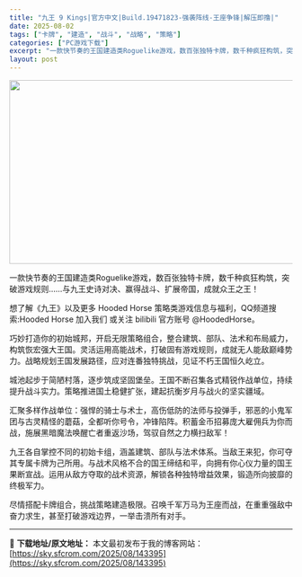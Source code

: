 ```yaml
---
title: "九王 9 Kings|官方中文|Build.19471823-强袭阵线-王座争锋|解压即撸|"
date: 2025-08-02
tags: ["卡牌", "建造", "战斗", "战略", "策略"]
categories: ["PC游戏下载"]
excerpt: "一款快节奏的王国建造类Roguelike游戏，数百张独特卡牌，数千种疯狂构筑，突破游戏规则……与九王史诗对决、赢得战斗、扩展帝国，成就众王之王！ 想了解《九王》以及更多 Hooded Horse 策略类游戏信息与福利，QQ频道搜索:Hooded Horse 加入我们 或关注 bilibili 官方账&hellip;"
layout: post
---
```


<img class="aligncenter size-full wp-image-134865" src="https://sky.sfcrom.com/wp-content/uploads/2025/06/2025060213482782.webp" alt="" width="700" height="327" />

一款快节奏的王国建造类Roguelike游戏，数百张独特卡牌，数千种疯狂构筑，突破游戏规则……与九王史诗对决、赢得战斗、扩展帝国，成就众王之王！

想了解《九王》以及更多 Hooded Horse 策略类游戏信息与福利，QQ频道搜索:Hooded Horse 加入我们 或关注 bilibili 官方账号 @HoodedHorse。

巧妙打造你的初始城邦，开启无限策略组合，整合建筑、部队、法术和布局威力，构筑恢宏强大王国。灵活运用高能战术，打破固有游戏规则，成就无人能敌巅峰势力。战略规划王国发展路径，应对连番独特挑战，见证不朽王国恒久屹立。

城池起步于简陋村落，逐步筑成坚固堡垒。王国不断召集各式精锐作战单位，持续提升战斗实力。策略推进国土稳健扩张，建起抗衡岁月与战火的坚实疆域。

汇聚多样作战单位：强悍的骑士与术士，高伤低防的法师与投弹手，邪恶的小鬼军团与古灵精怪的蘑菇，全都听你号令，冲锋陷阵。积蓄金币招募庞大雇佣兵为你而战，施展黑暗魔法唤醒亡者重返沙场，驾驭自然之力横扫敌军！

九王各自掌控不同的初始卡组，涵盖建筑、部队与法术体系。当敌王来犯，你可夺其专属卡牌为己所用。与战术风格不合的国王缔结和平，向拥有你心仪力量的国王果断宣战。运用从敌方夺取的战术资源，解锁各种独特增益效果，锻造所向披靡的终极军力。

尽情搭配卡牌组合，挑战策略建造极限。召唤千军万马为王座而战，在重重强敌中奋力求生，甚至打破游戏边界，一举击溃所有对手。

---
📖 **下载地址/原文地址：** 本文最初发布于我的博客网站：[https://sky.sfcrom.com/2025/08/143395](https://sky.sfcrom.com/2025/08/143395)
